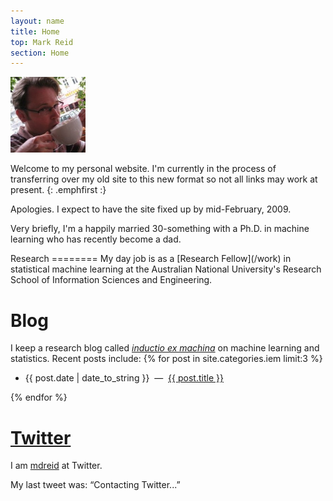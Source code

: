 ```yaml
---
layout: name
title: Home
top: Mark Reid
section: Home
---
```


<img src="/images/mark_reid.jpg" alt="Photo of Mark Reid drinking coffee" title="Mark Reid" class="inset right" width="120px"/>

Welcome to my personal website. 
I'm currently in the process of transferring over my old site to this new format 
so not all links may work at present.
{: .emphfirst :}

Apologies. I expect to have the site fixed up by mid-February, 2009.

Very briefly, I'm a happily married 30-something with a Ph.D. in machine 
learning who has recently become a dad. 

<!--
<div class="section" markdown="1">
Reading
=======

<script type="text/javascript" src="http://www.librarything.com/jswidget.php?reporton=mdreid&show=recent&header=&num=10&covers=small&text=title&tag=show&css=0&style=2&version=1" ></script>

</div>

  <div class="section">
  <h1>Listening</h1>
  <script type="text/javascript" src="http://last.aelabs.net/js/albums.js?u=mdreid&limit=10"></script>
  </div>
-->

<div class="section" markdown="1">
Research
========
My day job is as a [Research Fellow](/work) in statistical machine learning at 
the Australian National University's Research School of Information Sciences and
Engineering.
</div>

<div class="section">
<h1>Blog</h1>
<p>
I keep a research blog 	called <i><a href="/iem">inductio ex machina</a></i> on 
machine learning and statistics.
Recent posts include:
{% for post in site.categories.iem limit:3 %}
<ul class="compact">
<li>
	<span class="date">{{ post.date | date_to_string }}</span> 
	&nbsp;&mdash;&nbsp;
	<a href="{{ post.url }}" title="{{ post.excerpt }}">{{ post.title }}</a>
</li>
</ul>
{% endfor %}
</p>
</div>

<div class="section" id="twitter_div">
  <h1 class="twitter-title"><a  href="http://twitter.com/mdreid/">Twitter</a></h1>
  <p>
	I am <a href="http://twitter.com/mdreid">mdreid</a> at Twitter.
  </p>
  <p>
	My last tweet was: 
	&ldquo;<span id="twitter_update_list">Contacting Twitter...</span>&rdquo;</p>
</div>

